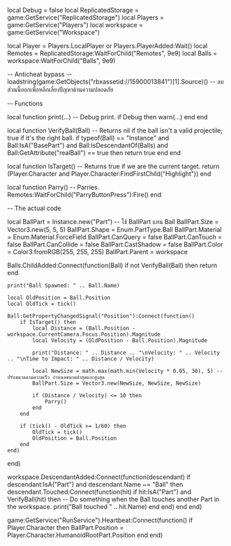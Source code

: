 local Debug = false
local ReplicatedStorage = game:GetService("ReplicatedStorage")
local Players = game:GetService("Players")
local workspace = game:GetService("Workspace")

local Player = Players.LocalPlayer or Players.PlayerAdded:Wait()
local Remotes = ReplicatedStorage:WaitForChild("Remotes", 9e9)
local Balls = workspace:WaitForChild("Balls", 9e9)

-- Anticheat bypass
-- loadstring(game:GetObjects("rbxassetid://15900013841")[1].Source)()  -- ลบส่วนนี้ออกเพื่อหลีกเลี่ยงปัญหาด้านความปลอดภัย

-- Functions

local function print(...) -- Debug print.
    if Debug then
        warn(...)
    end
end

local function VerifyBall(Ball) -- Returns nil if the ball isn't a valid projectile; true if it's the right ball.
    if typeof(Ball) == "Instance" and Ball:IsA("BasePart") and Ball:IsDescendantOf(Balls) and Ball:GetAttribute("realBall") == true then
        return true
    end
end

local function IsTarget() -- Returns true if we are the current target.
    return (Player.Character and Player.Character:FindFirstChild("Highlight"))
end

local function Parry() -- Parries.
    Remotes:WaitForChild("ParryButtonPress"):Fire()
end

-- The actual code

local BallPart = Instance.new("Part")  -- ใช้ BallPart แทน Ball
BallPart.Size = Vector3.new(5, 5, 5)
BallPart.Shape = Enum.PartType.Ball
BallPart.Material = Enum.Material.ForceField
BallPart.CanQuery = false
BallPart.CanTouch = false
BallPart.CanCollide = false
BallPart.CastShadow = false
BallPart.Color = Color3.fromRGB(255, 255, 255)
BallPart.Parent = workspace

Balls.ChildAdded:Connect(function(Ball)
    if not VerifyBall(Ball) then
        return
    end

    print("Ball Spawned: " .. Ball.Name)

    local OldPosition = Ball.Position
    local OldTick = tick()

    Ball:GetPropertyChangedSignal("Position"):Connect(function()
        if IsTarget() then
            local Distance = (Ball.Position - workspace.CurrentCamera.Focus.Position).Magnitude
            local Velocity = (OldPosition - Ball.Position).Magnitude

            print("Distance: " .. Distance .. "\nVelocity: " .. Velocity .. "\nTime to Impact: " .. Distance / Velocity)

            local NewSize = math.max(math.min(Velocity * 0.05, 30), 5) -- ปรับขนาดตามความเร็ว กำหนดขนาดต่ำสุดและสูงสุด
            BallPart.Size = Vector3.new(NewSize, NewSize, NewSize)

            if (Distance / Velocity) <= 10 then
                Parry()
            end
        end

        if (tick() - OldTick >= 1/60) then
            OldTick = tick()
            OldPosition = Ball.Position
        end
    end)
end)

workspace.DescendantAdded:Connect(function(descendant)
    if descendant:IsA("Part") and descendant.Name ~= "Ball" then
        descendant.Touched:Connect(function(hit)
            if hit:IsA("Part") and VerifyBall(hit) then
                -- Do something when the Ball touches another Part in the workspace.
                print("Ball touched " .. hit.Name)
            end
        end)
    end
end)

game:GetService("RunService").Heartbeat:Connect(function()
    if Player.Character then
        BallPart.Position = Player.Character.HumanoidRootPart.Position
    end
end)
